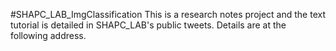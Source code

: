 #SHAPC_LAB_ImgClassification
This is a research notes project and the text tutorial is detailed in SHAPC_LAB's public tweets.
Details are at the following address.
